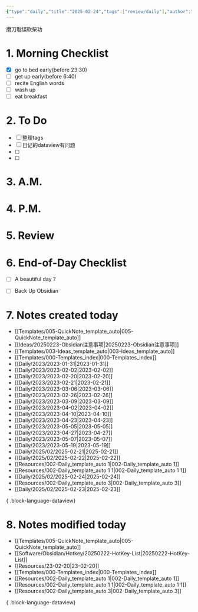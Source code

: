 ```yaml
---
{"type":"daily","title":"2025-02-24","tags":["review/daily"],"author":"codertoro","establish":"2025-02-23","location":"山西偏关","weather":"晴 -13~-5℃","dg-publish":true,"permalink":"/Daily/2025/02/2025-02-24/","dgPassFrontmatter":true,"created":"2025-02-23T20:17:28.354+08:00","updated":"2025-03-03T22:17:46.374+08:00"}
---
```


磨刀耽误砍柴功
# 1. Morning Checklist
- [x] go to bed early(before 23:30)
- [ ] get up early(before 6:40)
- [ ] recite English words
- [ ] wash up
- [ ] eat breakfast
# 2. To Do
- [ ]  整理tags
- [ ] 日记的dataview有问题
- [ ] 
- [ ] 
# 3. A.M.


# 4. P.M.



# 5. Review

# 6. End-of-Day Checklist
- [ ] A beautiful day ?
- [ ] Back Up Obsidian


# 7. Notes created today
- [[Templates/005-QuickNote_template_auto\|005-QuickNote_template_auto]]
- [[Ideas/20250223-Obsidian注意事项\|20250223-Obsidian注意事项]]
- [[Templates/003-Ideas_template_auto\|003-Ideas_template_auto]]
- [[Templates/000-Templates_index\|000-Templates_index]]
- [[Daily/2023/2023-01-31\|2023-01-31]]
- [[Daily/2023/2023-02-02\|2023-02-02]]
- [[Daily/2023/2023-02-20\|2023-02-20]]
- [[Daily/2023/2023-02-21\|2023-02-21]]
- [[Daily/2023/2023-03-06\|2023-03-06]]
- [[Daily/2023/2023-02-26\|2023-02-26]]
- [[Daily/2023/2023-03-09\|2023-03-09]]
- [[Daily/2023/2023-04-02\|2023-04-02]]
- [[Daily/2023/2023-04-10\|2023-04-10]]
- [[Daily/2023/2023-04-23\|2023-04-23]]
- [[Daily/2023/2023-05-05\|2023-05-05]]
- [[Daily/2023/2023-04-27\|2023-04-27]]
- [[Daily/2023/2023-05-07\|2023-05-07]]
- [[Daily/2023/2023-05-19\|2023-05-19]]
- [[Daily/2025/02/2025-02-21\|2025-02-21]]
- [[Daily/2025/02/2025-02-22\|2025-02-22]]
- [[Resources/002-Daily_template_auto 1\|002-Daily_template_auto 1]]
- [[Resources/002-Daily_template_auto 1 1\|002-Daily_template_auto 1 1]]
- [[Daily/2025/02/2025-02-24\|2025-02-24]]
- [[Resources/002-Daily_template_auto 3\|002-Daily_template_auto 3]]
- [[Daily/2025/02/2025-02-23\|2025-02-23]]

{ .block-language-dataview}

# 8. Notes modified today
- [[Templates/005-QuickNote_template_auto\|005-QuickNote_template_auto]]
- [[Software/Obsidian/Hotkey/20250222-HotKey-List\|20250222-HotKey-List]]
- [[Resources/23-02-20\|23-02-20]]
- [[Templates/000-Templates_index\|000-Templates_index]]
- [[Resources/002-Daily_template_auto 1\|002-Daily_template_auto 1]]
- [[Resources/002-Daily_template_auto 1 1\|002-Daily_template_auto 1 1]]
- [[Resources/002-Daily_template_auto 3\|002-Daily_template_auto 3]]

{ .block-language-dataview}
